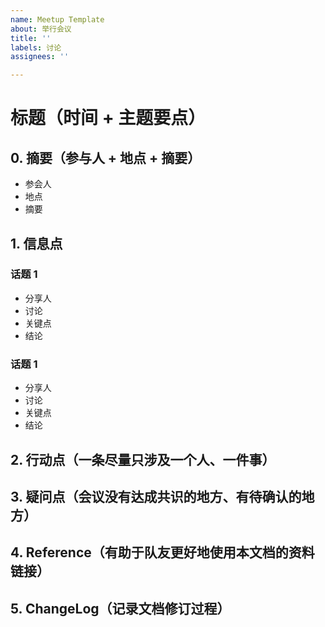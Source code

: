 ```yaml
---
name: Meetup Template
about: 举行会议
title: ''
labels: 讨论
assignees: ''

---
```


# 标题（时间 + 主题要点）

## 0. 摘要（参与人 + 地点 + 摘要）

- 参会人
- 地点
- 摘要

## 1. 信息点

### 话题 1

- 分享人
- 讨论
- 关键点
- 结论

### 话题 1

- 分享人
- 讨论
- 关键点
- 结论

## 2. 行动点（一条尽量只涉及一个人、一件事）

## 3. 疑问点（会议没有达成共识的地方、有待确认的地方）

## 4. Reference（有助于队友更好地使用本文档的资料链接）

## 5. ChangeLog（记录文档修订过程）
